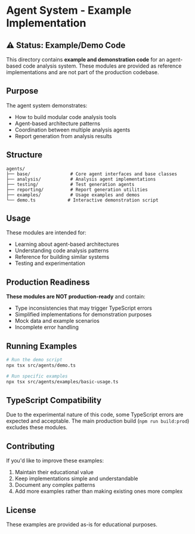 # Agent System - Example Implementation

## ⚠️ Status: Example/Demo Code

This directory contains **example and demonstration code** for an agent-based code analysis system. These modules are provided as reference implementations and are not part of the production codebase.

## Purpose

The agent system demonstrates:

- How to build modular code analysis tools
- Agent-based architecture patterns
- Coordination between multiple analysis agents
- Report generation from analysis results

## Structure

```
agents/
├── base/               # Core agent interfaces and base classes
├── analysis/           # Analysis agent implementations
├── testing/            # Test generation agents
├── reporting/          # Report generation utilities
├── examples/           # Usage examples and demos
└── demo.ts            # Interactive demonstration script
```

## Usage

These modules are intended for:

- Learning about agent-based architectures
- Understanding code analysis patterns
- Reference for building similar systems
- Testing and experimentation

## Production Readiness

**These modules are NOT production-ready** and contain:

- Type inconsistencies that may trigger TypeScript errors
- Simplified implementations for demonstration purposes
- Mock data and example scenarios
- Incomplete error handling

## Running Examples

```bash
# Run the demo script
npx tsx src/agents/demo.ts

# Run specific examples
npx tsx src/agents/examples/basic-usage.ts
```

## TypeScript Compatibility

Due to the experimental nature of this code, some TypeScript errors are expected and acceptable. The main production build (`npm run build:prod`) excludes these modules.

## Contributing

If you'd like to improve these examples:

1. Maintain their educational value
2. Keep implementations simple and understandable
3. Document any complex patterns
4. Add more examples rather than making existing ones more complex

## License

These examples are provided as-is for educational purposes.

